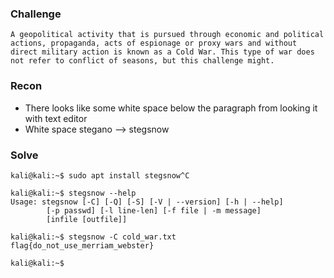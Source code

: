### Challenge

```
A geopolitical activity that is pursued through economic and political actions, propaganda, acts of espionage or proxy wars and without direct military action is known as a Cold War. This type of war does not refer to conflict of seasons, but this challenge might.
```

### Recon
* There looks like some white space below the paragraph from looking it with text editor
* White space stegano --> stegsnow

### Solve
```
kali@kali:~$ sudo apt install stegsnow^C

kali@kali:~$ stegsnow --help
Usage: stegsnow [-C] [-Q] [-S] [-V | --version] [-h | --help]
        [-p passwd] [-l line-len] [-f file | -m message]
        [infile [outfile]]

kali@kali:~$ stegsnow -C cold_war.txt 
flag{do_not_use_merriam_webster}

kali@kali:~$ 
```